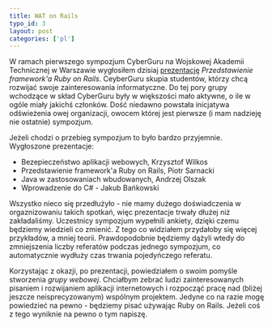 ```yaml
--- 
title: WAT on Rails
typo_id: 3
layout: post
categories: ['pl']
---
```

W ramach pierwszego sympozjum CyberGuru na Wojskowej Akademii Technicznej w Warszawie wygłosiłem dzisiaj [prezentację](http://drogomir.com/rubyonrails.pdf) *Przedstawienie framework'a Ruby on Rails*. CeyberGuru skupia studentów, którzy chcą rozwijać swoje zainteresowania informatyczne. Do tej pory grupy wchodzące w skład CyberGuru były w większości mało aktywne, o ile w ogóle miały jakichś członków. Dość niedawno powstała inicjatywa odświeżenia owej organizacji, owocem której jest pierwsze (i mam nadzieję nie ostatnie) sympozjum.

Jeżeli chodzi o przebieg sympozjum to było bardzo przyjemnie. Wygłoszone prezentacje:
* Bezepieczeństwo aplikacji webowych, Krzysztof Wilkos
* Przedstawienie framework'a Ruby on Rails, Piotr Sarnacki
* Java w zastosowaniach wbudowanych, Andrzej Olszak
* Wprowadzenie do C# - Jakub Bańkowski

Wszystko nieco się przedłużyło - nie mamy dużego doświadczenia w orgaznizowaniu takich spotkań, więc prezentacje trwały dłużej niż zakładaliśmy. Uczestnicy sympozjum wypełnili ankiety, dzięki czemu będziemy wiedzieli co zmienić. Z tego co widziałem przydałoby się więcej przykładów, a mniej teorii. Prawdopodobnie będziemy dążyli wtedy do zmniejszenia liczby referatów podczas jednego sympozjum, co automatycznie wydłuży czas trwania pojedyńczego referatu.

Korzystając z okazji, po prezentacji, powiedziałem o swoim pomyśle stworzenia *grupy webowej*. Chciałbym zebrać ludzi zainteresowanych pisaniem i rozwijaniem aplikacji internetowych i rozpocząć pracę nad (bliżej jeszcze neisprecyzowanym) wspólnym projektem. Jedyne co na razie mogę powiedzieć na pewno - będziemy pisać używając Ruby on Rails. Jeżeli coś z tego wyniknie na pewno o tym napiszę. 
